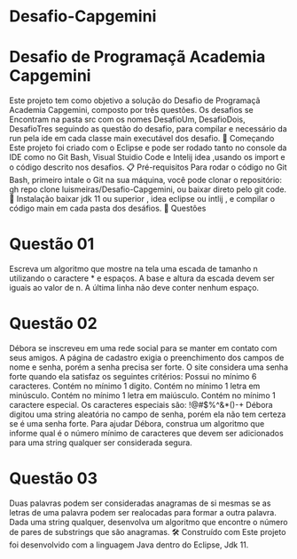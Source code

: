 # Desafio-Capgemini
# Desafio de Programaçã Academia Capgemini
Este projeto tem como objetivo a solução do Desafio de Programaçã Academia Capgemini, composto por três questões.
Os desafios se Encontram na pasta src com os nomes DesafioUm, DesafioDois, DesafioTres seguindo as questão do desafio, para compilar e necessário da run pela ide em cada classe main executável dos desafio.
🚀 Começando
Este projeto foi criado com o  Eclipse e pode ser rodado tanto no console da IDE como no Git Bash, Visual Stuidio Code e Intelij idea ,usando os import e o código descrito nos desafios.
📋 Pré-requisitos
Para rodar o código no Git Bash, primeiro intale o Git na sua máquina, você pode clonar o repositório: gh repo clone luismeiras/Desafio-Capgemini, ou baixar direto pelo git code.
🔧 Instalação
baixar jdk 11 ou superior , idea eclipse ou intlij , e compilar o código main em cada pasta dos desáfios.
🔩 Questôes
# Questão 01
Escreva um algoritmo que mostre na tela uma escada de tamanho n utilizando o caractere * e espaços. A base e altura da escada devem ser iguais ao valor de n. A última linha não 
deve conter nenhum espaço.
# Questão 02
Débora se inscreveu em uma rede social para se manter em contato com seus amigos. A página de cadastro exigia o preenchimento dos campos de nome e senha, porém a senha precisa 
ser forte. O site considera uma senha forte quando ela satisfaz os seguintes critérios:
Possui no mínimo 6 caracteres.
Contém no mínimo 1 digito.
Contém no mínimo 1 letra em minúsculo.
Contém no mínimo 1 letra em maiúsculo.
Contém no mínimo 1 caractere especial. Os caracteres especiais são: !@#$%^&*()-+
Débora digitou uma string aleatória no campo de senha, porém ela não tem certeza se é uma senha forte. Para ajudar Débora, construa um algoritmo que informe qual é o número 
mínimo de caracteres que devem ser adicionados para uma string qualquer ser considerada segura.
# Questão 03
Duas palavras podem ser consideradas anagramas de si mesmas se as letras de uma palavra podem ser realocadas para formar a outra palavra. Dada uma string qualquer, desenvolva 
um algoritmo que encontre o número de pares de substrings que são anagramas.
🛠️ Construído com
Este projeto foi desenvolvido com a linguagem Java dentro do Eclipse,  Jdk 11.



